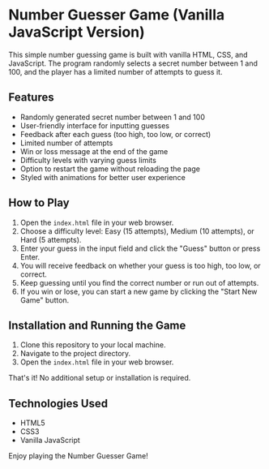 # Number Guesser Game (Vanilla JavaScript Version)

This simple number guessing game is built with vanilla HTML, CSS, and JavaScript. The program randomly selects a secret number between 1 and 100, and the player has a limited number of attempts to guess it.

## Features

- Randomly generated secret number between 1 and 100
- User-friendly interface for inputting guesses
- Feedback after each guess (too high, too low, or correct)
- Limited number of attempts
- Win or loss message at the end of the game
- Difficulty levels with varying guess limits
- Option to restart the game without reloading the page
- Styled with animations for better user experience

## How to Play

1. Open the `index.html` file in your web browser.
2. Choose a difficulty level: Easy (15 attempts), Medium (10 attempts), or Hard (5 attempts).
3. Enter your guess in the input field and click the "Guess" button or press Enter.
4. You will receive feedback on whether your guess is too high, too low, or correct.
5. Keep guessing until you find the correct number or run out of attempts.
6. If you win or lose, you can start a new game by clicking the "Start New Game" button.

## Installation and Running the Game

1. Clone this repository to your local machine.
2. Navigate to the project directory.
3. Open the `index.html` file in your web browser.

That's it! No additional setup or installation is required.

## Technologies Used

- HTML5
- CSS3
- Vanilla JavaScript

Enjoy playing the Number Guesser Game!


